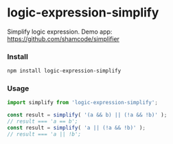 # logic-expression-simplify

Simplify logic expression. Demo app: https://github.com/shamcode/simplifier

### Install
```bash
npm install logic-expression-simplify
```

### Usage 
```js
import simplify from 'logic-expression-simplify';

const result = simplify( '(a && b) || (!a && !b)' );
// result === 'a == b';
const result = simplify( 'a || (!a && !b)' );
// result === 'a || !b';
```
